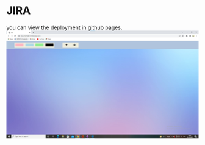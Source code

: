 # JIRA
you can view the deployment in github pages.
![screenshot](https://github.com/vanshaj810/JIRA/blob/main/S.jpg)

